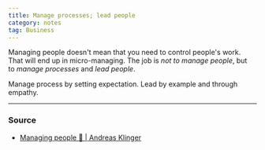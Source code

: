 ```yaml
---
title: Manage processes; lead people
category: notes
tag: Business
---
```

Managing people doesn't mean that you need to control people's work. That will end up in micro-managing. The job is _not to manage people_, but to _manage processes_ and _lead people_.

Manage process by setting expectation. Lead by example and through empathy. 

--- 
### Source
- [Managing people 🤯 | Andreas Klinger](https://klinger.io/posts/managing-people-%F0%9F%A4%AF)